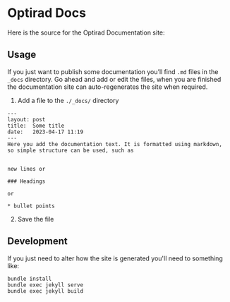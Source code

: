 Optirad Docs
============

Here is the source for the Optirad Documentation site:

Usage
-----

If you just want to publish some documentation you’ll find `.md` files in the `_docs` directory.
Go ahead and add or edit the files, when you are finished the documentation site can
auto-regenerates the site when required.

1. Add a file to the `./_docs/` directory

```
---
layout: post
title:  Some title
date:   2023-04-17 11:19
---
Here you add the documentation text. It is formatted using markdown, so simple structure can be used, such as


new lines or

### Headings

or

* bullet points

```

2. Save the file


Development
-----------

If you just need to alter how the site is generated you'll need to something like:

    bundle install
    bundle exec jekyll serve
    bundle exec jekyll build


